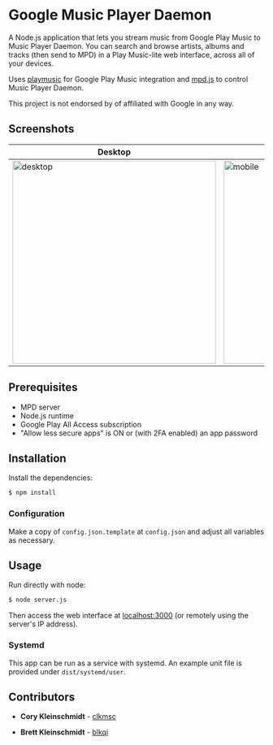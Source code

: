 # Google Music Player Daemon

A Node.js application that lets you stream music from Google Play Music to Music Player Daemon. You can search and browse artists, albums and tracks (then send to MPD) in a Play Music-lite web interface, across all of your devices. 

Uses [playmusic](https://github.com/jamon/playmusic) for Google Play Music integration and [mpd.js](https://github.com/andrewrk/mpd.js) to control Music Player Daemon.

This project is not endorsed by of affiliated with Google in any way.

## Screenshots

| Desktop | Mobile |
| --- | --- |
| <img height="400" alt="desktop" src="https://user-images.githubusercontent.com/778005/52178071-c75fcc80-2797-11e9-94d4-af3d86c166cf.png"> | <img height="400" alt="mobile" src="https://user-images.githubusercontent.com/778005/52178070-c75fcc80-2797-11e9-990a-30926a8113a2.png"> |

## Prerequisites

* MPD server
* Node.js runtime
* Google Play All Access subscription
* "Allow less secure apps" is ON or (with 2FA enabled) an app password

## Installation

Install the dependencies:

```sh
$ npm install
```

### Configuration

Make a copy of `config.json.template` at `config.json` and adjust all variables as necessary. 

## Usage

Run directly with node:

```sh
$ node server.js
```

Then access the web interface at [localhost:3000](http://localhost:3000) (or remotely using the server's IP address).

### Systemd

This app can be run as a service with systemd. An example unit file is provided under `dist/systemd/user`.

## Contributors

* **Cory Kleinschmidt** - [clkmsc](https://github.com/clkmsc)

* **Brett Kleinschmidt** - [blkqi](https://github.com/blkqi)
